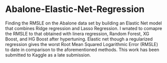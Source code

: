 # Abalone-Elastic-Net-Regression
Finding the RMSLE on the Abalone data set by building an Elastic Net model that combines Ridge regression and Lasso Regression.
I wnated to comapre the RMSLE to that obtained with linera regression, Random Forest, XG Boost, and HG Boost after hypertuning.
Elastic net though a regularized regression gives the worst Root Mean Squared Logarithmic Error (RMSLE) to date in  comparison to the aforementioned methods.
This work has been submitted to Kaggle as a late submission.
